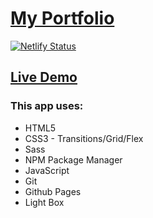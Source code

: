 # [My Portfolio](https://pujakusuma21.github.io/portfolio 'Click To View')

[![Netlify Status](https://api.netlify.com/api/v1/badges/964250dd-bb9e-4a5d-96a2-fe1b15c46d32/deploy-status)](https://pujakusuma21.github.io/portfolio)

## [Live Demo](https://pujakusuma21.github.io/portfolio)

### This app uses:

- HTML5
- CSS3 - Transitions/Grid/Flex
- Sass
- NPM Package Manager
- JavaScript
- Git
- Github Pages
- Light Box
